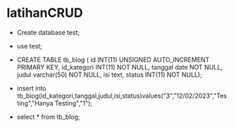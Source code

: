 # latihanCRUD

- Create database test;
- use test;
- CREATE TABLE tb_blog (
id INT(11) UNSIGNED AUTO_INCREMENT PRIMARY KEY,
id_kategori INT(11) NOT NULL,
tanggal date NOT NULL,
judul varchar(50) NOT NULL,
isi text,
status INT(11) NOT NULL);


- insert into tb_blog(id_kategori,tanggal,judul,isi,status)values("3","12/02/2023","Testing","Hanya Testing","1");

- select * from tb_blog;
